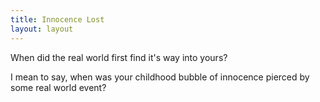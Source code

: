 ```yaml
---
title: Innocence Lost
layout: layout 
---
```


When did the real world first find it's way into yours?

I mean to say, when was your childhood bubble of innocence pierced by some
real world event?
